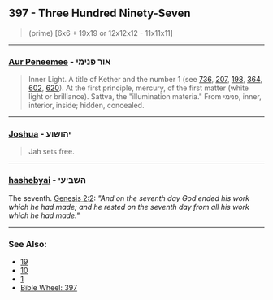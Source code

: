## 397 - Three Hundred Ninety-Seven
> (prime) [6x6 + 19x19 or 12x12x12 - 11x11x11]

---

### [Aur Peneemee](/keys/AVR.PNIMI) - אור פנימי
> Inner Light. A title of Kether and the number 1 (see [736](736), [207](207), [198](198), [364](364), [602](602), [620](620)). At the first principle, mercury, of the first matter (white light or brilliance). Sattva, the "illumination materia." From פנימי, inner, interior, inside; hidden, concealed.

---

### [Joshua](/keys/IHVShVO) - יהושוע
> Jah sets free.

---

### [hashebyai](/keys/HShBIOI) - השביעי
The seventh. [Genesis 2:2](https://biblehub.com/genesis/2-2.htm): *"And on the seventh day God ended his work which he had made; and he rested on the seventh day from all his work which he had made."*

---

### See Also:

- [19](19)
- [10](10)
- [1](1)
- [Bible Wheel: 397](https://www.biblewheel.com//GR/GR_Database.php?SearchBy_Gematria=397)
